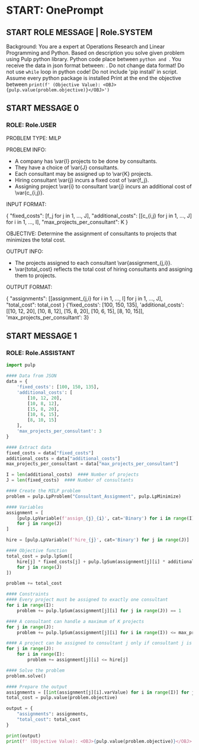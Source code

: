 # START: OnePrompt 
## START ROLE MESSAGE | Role.SYSTEM 
Background: You are a expert at Operations Research and Linear Programming and Python. Based on description you solve given problem using Pulp python library. Python code place between ```python and ```. You receive the data in json format between: <DATA></DATA>. Do not change data format! Do not use `while` loop in python code! Do not include 'pip install' in script. Assume every python package is installed Print at the end the objective between <OBJ></OBJ> `print(f' (Objective Value): <OBJ>{pulp.value(problem.objective)}</OBJ>')`  
## START MESSAGE 0 
### ROLE: Role.USER
<DESCRIPTION>
PROBLEM TYPE: MILP

PROBLEM INFO:

- A company has \var{I} projects to be done by consultants.
- They have a choice of \var{J} consultants.
- Each consultant may be assigned up to \var{K} projects. 
- Hiring consultant \var{j} incurs a fixed cost of \var{f_j}.
- Assigning project \var{i} to consultant \var{j} incurs an additional cost of \var{c_{i,j}}.

INPUT FORMAT: 

{
    "fixed_costs": [f_j for j in 1, ..., J],
    "additional_costs": [[c_{i,j} for j in 1, ..., J] for i in 1, ..., I],
    "max_projects_per_consultant": K
}

OBJECTIVE: Determine the assignment of consultants to projects that minimizes the total cost.

OUTPUT INFO:

- The projects assigned to each consultant \var{assignment_{j,i}}.
- \var{total_cost} reflects the total cost of hiring consultants and assigning them to projects.

OUTPUT FORMAT:

{
    "assignments": [[assignment_{j,i} for i in 1, ..., I] for j in 1, ..., J],
    "total_cost": total_cost
}
</DESCRIPTION>
<DATA>
{'fixed_costs': [100, 150, 135], 'additional_costs': [[10, 12, 20], [10, 8, 12], [15, 8, 20], [10, 6, 15], [8, 10, 15]], 'max_projects_per_consultant': 3}</DATA>


## START MESSAGE 1 
### ROLE: Role.ASSISTANT
```python
import pulp

#### Data from JSON
data = {
    'fixed_costs': [100, 150, 135],
    'additional_costs': [
        [10, 12, 20],
        [10, 8, 12],
        [15, 8, 20],
        [10, 6, 15],
        [8, 10, 15]
    ],
    'max_projects_per_consultant': 3
}

#### Extract data
fixed_costs = data["fixed_costs"]
additional_costs = data["additional_costs"]
max_projects_per_consultant = data["max_projects_per_consultant"]

I = len(additional_costs)  #### Number of projects
J = len(fixed_costs)  #### Number of consultants

#### Create the MILP problem
problem = pulp.LpProblem("Consultant_Assignment", pulp.LpMinimize)

#### Variables
assignment = [
    [pulp.LpVariable(f'assign_{j}_{i}', cat='Binary') for i in range(I)]
    for j in range(J)
]

hire = [pulp.LpVariable(f'hire_{j}', cat='Binary') for j in range(J)]

#### Objective function
total_cost = pulp.lpSum([
    hire[j] * fixed_costs[j] + pulp.lpSum(assignment[j][i] * additional_costs[i][j] for i in range(I))
    for j in range(J)
])

problem += total_cost

#### Constraints
#### Every project must be assigned to exactly one consultant
for i in range(I):
    problem += pulp.lpSum(assignment[j][i] for j in range(J)) == 1

#### A consultant can handle a maximum of K projects
for j in range(J):
    problem += pulp.lpSum(assignment[j][i] for i in range(I)) <= max_projects_per_consultant

#### A project can be assigned to consultant j only if consultant j is hired
for j in range(J):
    for i in range(I):
        problem += assignment[j][i] <= hire[j]

#### Solve the problem
problem.solve()

#### Prepare the output
assignments = [[int(assignment[j][i].varValue) for i in range(I)] for j in range(J)]
total_cost = pulp.value(problem.objective)

output = {
    "assignments": assignments,
    "total_cost": total_cost
}

print(output)
print(f' (Objective Value): <OBJ>{pulp.value(problem.objective)}</OBJ>')
```

